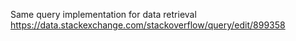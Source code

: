 Same query implementation for data retrieval
https://data.stackexchange.com/stackoverflow/query/edit/899358